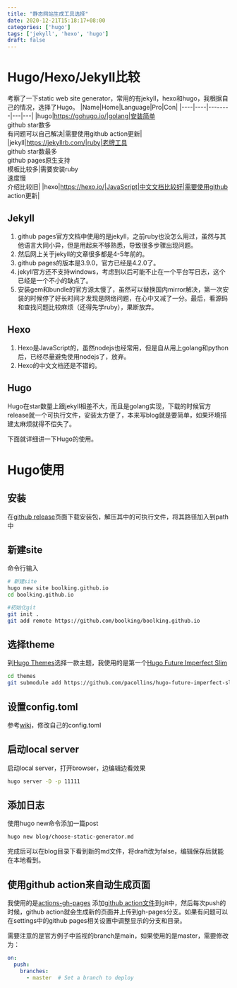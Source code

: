 ```yaml
---
title: "静态网站生成工具选择"
date: 2020-12-21T15:18:17+08:00
categories: ['hugo']
tags: ['jekyll', 'hexo', 'hugo']
draft: false
---
```



# Hugo/Hexo/Jekyll比较

考察了一下static web site generator，常用的有jekyll，hexo和hugo，我根据自己的情况，选择了Hugo。
|Name|Home|Language|Pro|Con|
|----|----|--------|---|---|
|hugo|https://gohugo.io/|golang|安装简单</br>github star数多</br>有问题可以自己解决|需要使用github action更新|
|jekyll|https://jekyllrb.com/|ruby|老牌工具</br>github star数最多</br>github pages原生支持</br>模板比较多|需要安装ruby</br>速度慢</br>介绍比较旧|
|hexo|https://hexo.io/|JavaScript|中文文档比较好|需要使用github action更新|

## Jekyll
1. github pages官方文档中使用的是jekyll，之前ruby也没怎么用过，虽然与其他语言大同小异，但是用起来不够熟悉，导致很多步骤出现问题。
2. 然后网上关于jekyll的文章很多都是4-5年前的。
3. github pages的版本是3.9.0，官方已经是4.2.0了。
4. jekyll官方还不支持windows，考虑到以后可能不止在一个平台写日志，这个已经是一个不小的缺点了。
5. 安装gem和bundle的官方源太慢了，虽然可以替换国内mirror解决，第一次安装的时候停了好长时间才发现是网络问题，在心中又减了一分。最后，看源码和查找问题比较麻烦（还得先学ruby），果断放弃。

## Hexo
1. Hexo是JavaScript的，虽然nodejs也经常用，但是自从用上golang和python后，已经尽量避免使用nodejs了，放弃。
2. Hexo的中文文档还是不错的。


## Hugo
Hugo在star数量上跟jekyll相差不大，而且是golang实现，下载的时候官方release就一个可执行文件，安装太方便了，本来写blog就是要简单，如果环境搭建太麻烦就得不偿失了。

下面就详细讲一下Hugo的使用。
# Hugo使用
## 安装
在[github release](https://github.com/gohugoio/hugo/releases)页面下载安装包，解压其中的可执行文件，将其路径加入到path中

## 新建site
命令行输入
```bash
# 新建site
hugo new site boolking.github.io
cd boolking.github.io

#初始化git
git init .
git add remote https://github.com/boolking/boolking.github.io
```

## 选择theme
到[Hugo Themes](https://themes.gohugo.io/)选择一款主题，我使用的是第一个[Hugo Future Imperfect Slim](https://themes.gohugo.io/hugo-future-imperfect-slim/)
```bash
cd themes
git submodule add https://github.com/pacollins/hugo-future-imperfect-slim.git
```

## 设置config.toml
参考[wiki](https://github.com/pacollins/hugo-future-imperfect-slim/wiki/config.toml)，修改自己的config.toml

## 启动local server
启动local server，打开browser，边编辑边看效果
```bash
hugo server -D -p 11111
```

## 添加日志
使用hugo new命令添加一篇post
```bash
hugo new blog/choose-static-generator.md
```
完成后可以在blog目录下看到新的md文件，将draft改为false，编辑保存后就能在本地看到。

## 使用github action来自动生成页面
我使用的是[actions-gh-pages](https://github.com/peaceiris/actions-gh-pages)
添加[github action文件](https://github.com/boolking/boolking.github.io/blob/master/.github/workflows/gh-pages.yml)到git中，然后每次push的时候，github action就会生成新的页面并上传到gh-pages分支。如果有问题可以在settings中的github pages相关设置中调整显示的分支和目录。

需要注意的是官方例子中监视的branch是main，如果使用的是master，需要修改为：
```yaml
on:
  push:
    branches:
      - master  # Set a branch to deploy
```

